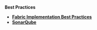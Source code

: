 <strong>Best Practices<strong>

<ul>
<li><a href="/articles/COE/Fabric_Implementation_Best_Practices/README.md">Fabric Implementation Best Practices</a></li>
<li><a href="/articles/COE/SonarQube/README.md">SonarQube</a></li>
</ul>



